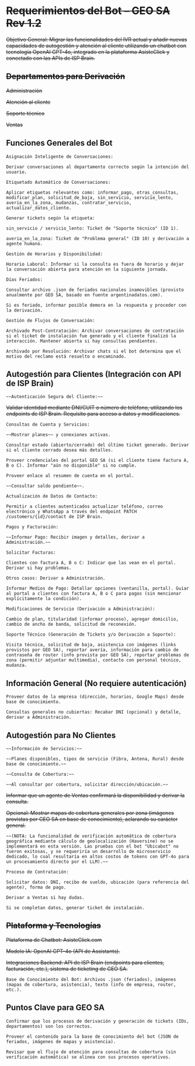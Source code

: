 # ~~Requerimientos del Bot – GEO SA Rev 1.2~~

~~Objetivo General: Migrar las funcionalidades del IVR actual y añadir nuevas capacidades de autogestión y atención al cliente utilizando un chatbot con tecnología OpenAI GPT-4o, integrado en la plataforma AsisteClick y conectado con las APIs de ISP Brain.~~

## ~~Departamentos para Derivación~~

 ~~Administración~~

 ~~Atención al cliente~~

 ~~Soporte técnico~~

 ~~Ventas~~

## Funciones Generales del Bot

    Asignación Inteligente de Conversaciones:

    Derivar conversaciones al departamento correcto según la intención del usuario.

    Etiquetado Automático de Conversaciones:

    Aplicar etiquetas relevantes como: informar_pago, otras_consultas, modificar_plan, solicitud_de_baja, sin_servicio, servicio_lento, averia_en_la_zona, mudanzas, contratar_servicio, actualizar_datos_cliente.

    Generar tickets según la etiqueta:

    sin_servicio / servicio_lento: Ticket de "Soporte técnico" (ID 1).

    averia_en_la_zona: Ticket de "Problema general" (ID 10) y derivación a agente humano.

    Gestión de Horarios y Disponibilidad:

    Horario Laboral: Informar si la consulta es fuera de horario y dejar la conversación abierta para atención en la siguiente jornada.

    Días Feriados:

    Consultar archivo .json de feriados nacionales inamovibles (provisto anualmente por GEO SA, basado en fuente argentinadatos.com).

    Si es feriado, informar posible demora en la respuesta y proceder con la derivación.

    Gestión de Flujos de Conversación:

    Archivado Post-Contratación: Archivar conversaciones de contratación si el ticket de instalación fue generado y el cliente finalizó la interacción. Mantener abierta si hay consultas pendientes.

    Archivado por Resolución: Archivar chats si el bot determina que el motivo del reclamo está resuelto o encaminado.

## Autogestión para Clientes (Integración con API de ISP Brain)

    ~~Autenticación Segura del Cliente:~~

 ~~Validar identidad mediante DNI/CUIT o número de teléfono, utilizando los endpoints de ISP Brain. Requisito para acceso a datos y modificaciones.~~

    Consultas de Cuenta y Servicios:

    ~~Mostrar planes~~ y conexiones activas.

    Consultar estado (abierto/cerrado) del último ticket generado. Derivar si el cliente cerrado desea más detalles.

    Proveer credenciales del portal GEO SA (si el cliente tiene factura A, B o C). Informar "aún no disponible" si no cumple.

    Proveer enlace al resumen de cuenta en el portal.

    ~~Consultar saldo pendiente~~.

    Actualización de Datos de Contacto:

    Permitir a clientes autenticados actualizar teléfono, correo electrónico y WhatsApp a través del endpoint PATCH /customers/{id}/contact de ISP Brain.

    Pagos y Facturación:

    ~~Informar Pago: Recibir imagen y detalles, derivar a Administración.~~

    Solicitar Facturas:

    Clientes con factura A, B o C: Indicar que las vean en el portal. Derivar si hay problemas.

    Otros casos: Derivar a Administración.

    Informar Medios de Pago: Detallar opciones (ventanilla, portal). Guiar al portal a clientes con factura A, B o C para pagos (sin mencionar explícitamente la condición).

    Modificaciones de Servicio (Derivación a Administración):

    Cambio de plan, titularidad (informar proceso), agregar domicilio, cambio de ancho de banda, solicitud de reconexión.

    Soporte Técnico (Generación de Tickets y/o Derivación a Soporte):

    Visita técnica, solicitud de baja, asistencia con imágenes (links provistos por GEO SA), reportar avería, información para cambio de contraseña de router (info provista por GEO SA), reportar problemas de zona (permitir adjuntar multimedia), contacto con personal técnico, mudanza.

## Información General (No requiere autenticación)

    Proveer datos de la empresa (dirección, horarios, Google Maps) desde base de conocimiento.

    Consultas generales no cubiertas: Recabar DNI (opcional) y detalle, derivar a Administración.

## Autogestión para No Clientes

    ~~Información de Servicios:~~

    ~~Planes disponibles, tipos de servicio (Fibra, Antena, Rural) desde base de conocimiento.~~

    ~~Consulta de Cobertura:~~

    ~~Al consultar por cobertura, solicitar dirección/ubicación.~~

 ~~Informar que un agente de Ventas confirmará la disponibilidad y derivar la consulta.~~

 ~~Opcional: Mostrar mapas de cobertura generales por zona (imágenes provistas por GEO SA en base de conocimiento), aclarando su carácter general.~~

    ~~(NOTA: La funcionalidad de verificación automática de cobertura geográfica mediante cálculo de geolocalización (Haversine) no se implementará en esta versión. Las pruebas con el bot "Ubicabot" no fueron exitosas, y se requeriría un desarrollo de microservicio dedicado, lo cual resultaría en altos costos de tokens con GPT-4o para un procesamiento directo por el LLM).~~

    Proceso de Contratación:

    Solicitar datos: DNI, recibo de sueldo, ubicación (para referencia del agente), forma de pago.

    Derivar a Ventas si hay dudas.

    Si se completan datos, generar ticket de instalación.

## ~~Plataforma y Tecnologías~~

 ~~Plataforma de Chatbot: AsisteClick.com~~

 ~~Modelo IA: OpenAI GPT-4o (API de Assistants).~~

 ~~Integraciones Backend: API de ISP Brain (endpoints para clientes, facturación, etc.), sistema de ticketing de GEO SA.~~

    Base de Conocimiento del Bot: Archivos .json (feriados), imágenes (mapas de cobertura, asistencia), texto (info de empresa, router, etc.).

## Puntos Clave para GEO SA

    Confirmar que los procesos de derivación y generación de tickets (IDs, departamentos) son los correctos.

    Proveer el contenido para la base de conocimiento del bot (JSON de feriados, imágenes de mapas y asistencia).

    Revisar que el flujo de atención para consultas de cobertura (sin verificación automática) se alinea con sus procesos operativos.

